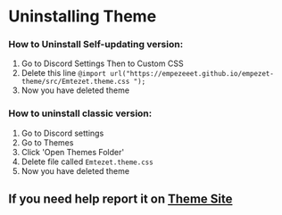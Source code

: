 # Uninstalling Theme

### How to Uninstall Self-updating version:
  1. Go to Discord Settings Then to Custom CSS
  2. Delete this line `@import url("https://empezeeet.github.io/empezet-theme/src/Emtezet.theme.css ");`
  3. Now you have deleted theme

### How to uninstall classic version:
  1. Go to Discord settings
  2. Go to Themes
  3. Click 'Open Themes Folder'
  4. Delete file called `Emtezet.theme.css`
  5. Now you have deleted theme
  
## If you need help report it on [Theme Site](https://empezeeet.github.io/empezet-theme/index.html#HelpFormH1)
